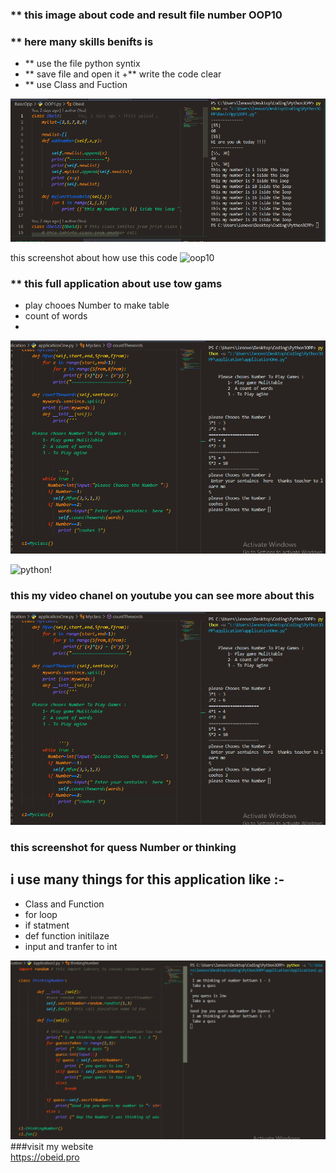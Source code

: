 
### ** this image about  code and result  file number OOP10
### ** here many skills  benifts  is 
+ ** use the file python syntix 
+ ** save file and open it 
+** write the code  clear 
+ ** use Class and Fuction 

![obeid!](images/test.PNG)


this screenshot about how use this code 
![oop10](https://user-images.githubusercontent.com/31520330/174503605-b5d63d71-ec86-418e-9c11-73c0f1cea5e3.PNG)

### ** this full application  about use  tow gams 
+ play chooes  Number to  make table 
+ count of words 
+ 

![Gams!](../images/fullapp.PNG)

![python!](https://i.morioh.com/210225/9e958e1e.webp)

### this my video chanel on youtube  you can see more about this 

[![Gams!](../images/fullapp.PNG)](https://www.youtube.com/watch?v=Jj3hQENh4Fo)

### this screenshot for quess Number or thinking 
## i use many things for this application like :- 
+ Class and Function 
+ for loop 
+ if statment 
+ def function initilaze
+ input and tranfer to int  
  

![quess!](../images/thinkingNumber.PNG)
###visit my website  
https://obeid.pro
